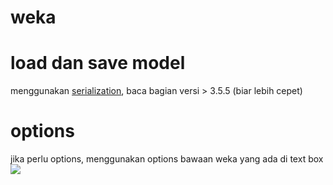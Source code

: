 # weka
# load dan save model
menggunakan <a href="https://weka.wikispaces.com/Serialization">serialization</a>, baca bagian versi > 3.5.5 (biar lebih cepet)
# options
jika perlu options, menggunakan options bawaan weka yang ada di text box
<img src="http://imageshack.com/a/img923/5324/NamaRV.png"></img>
